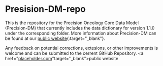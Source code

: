 # Presision-DM-repo
This is the repository for the Precision Oncology Core Data Model (Precision-DM) that currently includes the data dictionary for version 1.1.0 under the corresponding folder. More information about Precision-DM can be found at our [public website](https://precisiononcology.github.io/Precision-DM/){:target="_blank"}.

Any feedback on potential corrections, extesions, or other improvements is welcome and can be submitted to the cerrent GitHub Repository. <a href="[placeholder.com](https://precisiononcology.github.io/Precision-DM/)"target="_blank">public website</a>
